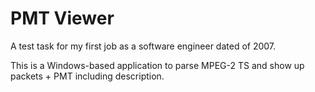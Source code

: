 # PMT Viewer

A test task for my first job as a software engineer dated of 2007.

This is a Windows-based application to parse MPEG-2 TS and show up packets + PMT including description.
